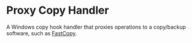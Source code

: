 # Proxy Copy Handler

A Windows copy hook handler that proxies operations to a copy/backup software, such as [FastCopy](https://fastcopy.jp/en/).
